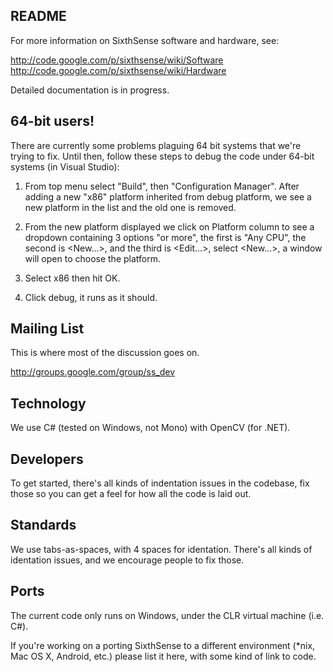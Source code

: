 README
------

For more information on SixthSense software and hardware, see:

 <http://code.google.com/p/sixthsense/wiki/Software>
 <http://code.google.com/p/sixthsense/wiki/Hardware>

Detailed documentation is in progress.

64-bit users!
-------------

There are currently some problems plaguing 64 bit systems that we're trying to
fix. Until then, follow these steps to debug the code under 64-bit systems (in
Visual Studio):

1. From top menu select "Build", then "Configuration Manager". After adding a
new "x86" platform inherited from debug platform, we see a new platform in the
list and the old one is removed. 

2. From the new platform displayed we click on Platform column to see a
dropdown containing 3 options "or more", the first is "Any CPU", the second is
<New...>, and the third is <Edit...>, select <New...>, a window will
open to choose the platform.

3. Select x86 then hit OK.

4. Click debug, it runs as it should.

Mailing List
------------

This is where most of the discussion goes on.

<http://groups.google.com/group/ss_dev>

Technology
-----------

We use C# (tested on Windows, not Mono) with OpenCV (for .NET).

Developers
----------

To get started, there's all kinds of indentation issues in the codebase, fix
those so you can get a feel for how all the code is laid out.

Standards
---------

We use tabs-as-spaces, with 4 spaces for identation. There's all kinds of
identation issues, and we encourage people to fix those.

Ports
-----

The current code only runs on Windows, under the CLR virtual machine (i.e. C#).

If you're working on a porting SixthSense to a different environment
(*nix, Mac OS X, Android, etc.) please list it here, with some kind of link to
code.

